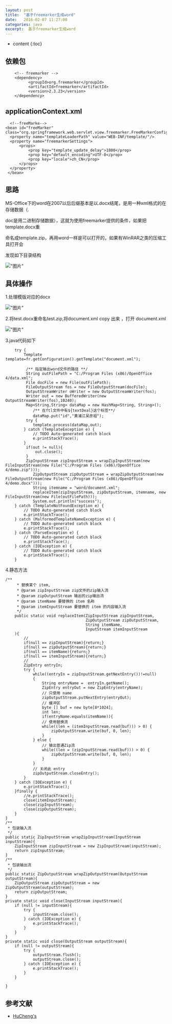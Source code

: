 ```yaml
---
layout: post
title:  "基于freemarker生成word"
date:   2016-02-07 11:27:00
categories: java
excerpt:  基于freemarker生成word
---
```


* content
{:toc}


## 依赖包

        <!-- freemarker -->
        <dependency>
              <groupId>org.freemarker</groupId>
              <artifactId>freemarker</artifactId>
              <version>2.3.23</version>
        </dependency>


## applicationContext.xml

      <!--freeMarke-->
    <bean id="freeMarker" class="org.springframework.web.servlet.view.freemarker.FreeMarkerConfigurer">     
      <property name="templateLoaderPath" value="WEB-INF/template/"/>  
      <property name="freemarkerSettings">
          <props>     
              <prop key="template_update_delay">1800</prop>
              <prop key="default_encoding">UTF-8</prop>
              <prop key="locale">zh_CN</prop>
          </props>     
      </property>     
     </bean>



## 思路

MS-Office下的word在2007以后后缀基本是以.docx结尾，是用一种xml格式的在存储数据（.

doc是用二进制存储数据），这就为使用freemarker提供的条件，如果把template.docx重

命名成template.zip，再用word一样是可以打开的，如果有WinRAR之类的压缩工具打开会

发现如下目录结构

!["图片"](http://ojefm7q7h.bkt.clouddn.com/zip.jpg)

## 具体操作


1.处理模版对应的docx

!["图片"](http://ojefm7q7h.bkt.clouddn.com/docx.jpg)

2.将test.docx重命名test.zip,将document.xml copy 出来 ，打开 document.xml

!["图片"](http://ojefm7q7h.bkt.clouddn.com/xmldocx.jpg)


3.java代码如下

        try {
            Template template=fr.getConfiguration().getTemplate("document.xml");
            
             /** 指定输出word文件的路径 **/
             String outFilePath = "C:/Program Files (x86)/OpenOffice 4/data.xml";
             File docFile = new File(outFilePath);
             FileOutputStream fos = new FileOutputStream(docFile);
             OutputStreamWriter oWriter = new OutputStreamWriter(fos);
             Writer out = new BufferedWriter(new OutputStreamWriter(fos),10240);
             Map<String,String> dataMap = new HashMap<String, String>();
                /** 在ftl文件中有${textDeal}这个标签**/
                dataMap.put("id","黄浦江吴彦祖");
             try {
                template.process(dataMap,out);
            } catch (TemplateException e) {
                // TODO Auto-generated catch block
                e.printStackTrace();
            }
             if(out != null){
                 out.close();
             }
             ZipInputStream zipInputStream = wrapZipInputStream(new FileInputStream(new File("C:/Program Files (x86)/OpenOffice 4/demo.zip")));
                ZipOutputStream zipOutputStream = wrapZipOutputStream(new FileOutputStream(new File("C:/Program Files (x86)/OpenOffice 4/demo.docx")));
                String itemname = "word/document.xml";
                replaceItem(zipInputStream, zipOutputStream, itemname, new FileInputStream(new File(outFilePath)));
                System.out.println("success");
        } catch (TemplateNotFoundException e) {
            // TODO Auto-generated catch block
            e.printStackTrace();
        } catch (MalformedTemplateNameException e) {
            // TODO Auto-generated catch block
            e.printStackTrace();
        } catch (ParseException e) {
            // TODO Auto-generated catch block
            e.printStackTrace();
        } catch (IOException e) {
            // TODO Auto-generated catch block
            e.printStackTrace();
        } 


4.静态方法

    /**
         * 替换某个 item,
         * @param zipInputStream zip文件的zip输入流
         * @param zipOutputStream 输出的zip输出流
         * @param itemName 要替换的 item 名称
         * @param itemInputStream 要替换的 item 的内容输入流
         */
        public static void replaceItem(ZipInputStream zipInputStream,
                                       ZipOutputStream zipOutputStream,
                                       String itemName,
                                       InputStream itemInputStream
        ){
            //
            if(null == zipInputStream){return;}
            if(null == zipOutputStream){return;}
            if(null == itemName){return;}
            if(null == itemInputStream){return;}
            //
            ZipEntry entryIn;
            try {
                while((entryIn = zipInputStream.getNextEntry())!=null)
                {
                    String entryName =  entryIn.getName();
                    ZipEntry entryOut = new ZipEntry(entryName);
                    // 只使用 name
                    zipOutputStream.putNextEntry(entryOut);
                    // 缓冲区
                    byte [] buf = new byte[8*1024];
                    int len;
                    if(entryName.equals(itemName)){
                    // 使用替换流
                    while((len = (itemInputStream.read(buf))) > 0) {
                        zipOutputStream.write(buf, 0, len);
                    }
                } else {
                    // 输出普通Zip流
                    while((len = (zipInputStream.read(buf))) > 0) {
                        zipOutputStream.write(buf, 0, len);
                    }
                }
                // 关闭此 entry
                zipOutputStream.closeEntry();
            }
        } catch (IOException e) {
            e.printStackTrace();
        }finally {
            //e.printStackTrace();
            close(itemInputStream);
            close(zipInputStream);
            close(zipOutputStream);
        }
    }
    /**
     * 包装输入流
     */
    public static ZipInputStream wrapZipInputStream(InputStream inputStream){
        ZipInputStream zipInputStream = new ZipInputStream(inputStream);
        return zipInputStream;
    }
    /**
     * 包装输出流
     */
    public static ZipOutputStream wrapZipOutputStream(OutputStream outputStream){
        ZipOutputStream zipOutputStream = new ZipOutputStream(outputStream);
        return zipOutputStream;
    }
    private static void close(InputStream inputStream){
        if (null != inputStream){
            try {
                inputStream.close();
            } catch (IOException e) {
                e.printStackTrace();
            }
        }
    }
    private static void close(OutputStream outputStream){
        if (null != outputStream){
            try {
                outputStream.flush();
                outputStream.close();
            } catch (IOException e) {
                e.printStackTrace();
            }
        }
    
    }


## 参考文献

* [HuCheng's](http://hucheng91.github.io/2017/04/09/web/java/freemarker_xdocxreport/)
